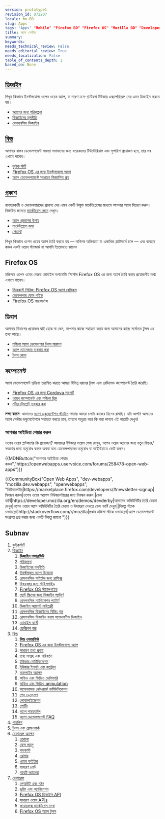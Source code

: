 ```yaml
---
version: prototype1
revision_id: 872207
locale: bn-BD
slug: Apps
tags: "Apps" "Mobile" "Firefox BD" "Firefox OS" "Mozilla BD" "Developers" "Bd developers" "Web Development" "Firefox Developers BD"
title: অ্যাপ সেন্টার
summary: 
keywords: 
needs_technical_review: False
needs_editorial_review: True
needs_localization: False
table_of_contents_depth: 1
based_on: None
---
```

<div class="initial-steps clear" id="sect1">
<div class="panel">
<h2 class="section-design" id="ডিজাইন"><a href="/bn-BD/docs/Web/Apps/Design">ডিজাইন</a></h2>

<p>শিখুন কিভাবে ইনস্টলযোগ্য ওপেন ওয়েব অ্যাপ, যা দারুণ ক্রস-প্ল্যাটফর্ম ইউজার এক্সপেরিয়েন্স দেয় এমন ডিজাইন করতে হয়।</p>

<ul class="no-bullets">
 <li><a href="/Apps/Design/Planning">অ্যাপের জন্য পরিকল্পনা</a></li>
 <li><a href="/bn-BD/docs/Web/Apps/Design/Design_Principles">ডিজাইনের মূলনীতি</a></li>
 <li><a href="/bn-BD/Apps/app_layout/responsive_design_building_blocks">রেসপনসিভ ডিজাইন</a></li>
</ul>
</div>

<div class="panel">
<h2 class="section-build" id="বিল্ড"><a href="/bn-BD/Apps/Build">বিল্ড</a></h2>

<p>আপনার বাস্তব ডেভেলপমেন্ট সমস্যা সমাধানের জন্য যতরকমের টিউটোরিয়াল এবং সুপারিশ প্রয়োজন হবে, তার সব এখানে পাবেন।</p>

<ul class="no-bullets">
 <li><a href="/bn-BD/Apps/Quickstart">কুইক স্টার্ট</a></li>
 <li><a href="/bn-BD/Apps/Build/installable_apps_for_Firefox_OS">Firefox OS এর জন্য ইনস্টলযোগ্য অ্যাপ</a></li>
 <li><a href="/bn-BD/Apps/Developing/App_development_FAQ">অ্যাপ ডেভেলপমেন্টে সচরাচর জিজ্ঞাসিত প্রশ্ন</a></li>
</ul>
</div>

<div class="panel">
<h2 class="section-publish" id="প্রকাশ"><a href="/bn-BD/docs/Mozilla/Marketplace">প্রকাশ</a></h2>

<p>ব্যবহারকারী ও ডেভেলপারদের প্রাধান্য দেয় এমন একটি উন্মুক্ত মার্কেটপ্লেসের মাধ্যমে আপনার অ্যাপ বিতরণ করুন। বিস্তারিত জানতে <a href="/bn-BD/Marketplace">মার্কেটপ্লেস জোন</a> দেখুন।</p>

<ul class="no-bullets">
 <li><a href="/bn-BD/Marketplace/Publishing/Publish_options">অ্যাপ প্রকাশের উপায়</a></li>
 <li><a href="/bn-BD/Marketplace/Submission/Submitting_an_app">মার্কেটপ্লেসে জমা</a></li>
 <li><a href="/bn-BD/Marketplace/Monetization">পেমেন্ট</a></li>
</ul>
</div>
</div>

<div class="summary">
<p><span class="seoSummary">শিখুন কিভাবে ওপেন ওয়েব অ্যাপ তৈরি করতে হয় — অভিনব অভিজ্ঞতা যা একাধিক প্ল্যাটফর্মে চলে — এবং ব্যবহার করুন একই ওয়েব স্ট্যান্ডার্ড যা আপনি ইতোমধ্যে জানেন</span></p>
</div>

<div class="column-container">
<div class="column-4">
<h2 id="Firefox_OS">Firefox OS</h2>

<p>মজিলার ওপেন ওয়েব বেজড মোবাইল অপারেটিং সিস্টেম Firefox OS এর জন্য অ্যাপ তৈরি করার প্রয়োজনীয় তথ্য এখানে পাবেন।</p>

<ul>
 <li><a href="/bn-BD/Firefox_OS/Screencast_series:_App_Basics_for_Firefox_OS">স্ক্রিনকাস্ট সিরিজ: Firefox OS অ্যাপ বেসিকস</a></li>
 <li><a href="/bn-BD/Firefox_OS/Developer_phone_guide">ডেভেলপার ফোন গাইড</a></li>
 <li><a href="/bn-BD/Apps/Build/Performance/Firefox_OS_performance_testing">Firefox OS পারফর্মেন্স</a></li>
</ul>
</div>

<div class="column-4">
<h2 id="ডিবাগ">ডিবাগ</h2>

<p>আপনার ডিবাগের প্রয়োজন যাই হোক না কেন, আপনার কাজে সহায়তা করার জন্য আমাদের কাছে সর্বোত্তম টুলস এর তথ্য আছে।</p>

<ul>
 <li><a href="/bn-BD/Apps/Tools_and_frameworks/App_developer_tools">মজিলা অ্যাপ ডেভেলপার টুলস সারাংশ</a></li>
 <li><a href="/bn-BD/Firefox_OS/Using_the_App_Manager">অ্যাপ ম্যানেজার ব্যবহার করা</a></li>
 <li><a href="/bn-BD/docs/Tools">টুলস জোন</a></li>
</ul>
</div>

<div class="column-4">
<h2 id="কম্পোনেন্ট">কম্পোনেন্ট</h2>

<p>অ্যাপ ডেভেলপমেন্ট প্রক্রিয়া তরান্বিত করতে আমরা বিভিন্ন ধরনের টূলস এবং রেডিমেড কম্পোনেন্ট তৈরি করেছি।</p>

<ul>
 <li><a href="/bn-BD/Apps/Tools_and_frameworks/Cordova_support_for_Firefox_OS">Firefox OS এর জন্য Cordova সাপোর্ট</a></li>
 <li><a href="/bn-BD/Apps/Tools_and_frameworks/Web_components">ওয়েব কম্পোনেন্ট এবং মজিলা ব্রিক</a></li>
 <li><a href="/bn-BD/docs/Web/Apps/Developing/App_templates">মর্টার টেমপ্লেট ব্যবহার করা</a></li>
</ul>
</div>
</div>

<div class="note">
<p><strong>লক্ষ্য করুন:</strong> আমাদের <a href="/bn-BD/docs/MDN/Doc_status/Apps">অ্যাপ ডকুমেন্টেশন স্ট্যাটাস</a> পাতায় আমরা চলতি কাজের হিসেব রাখছি। যদি আপনি আমাদের অ্যাপ সেন্টার ডকুমেন্টেশনে সহায়তা করতে চান, তাহলে অনুগ্রহ করে কি করা লাগবে এই পাতাটি দেখুন!</p>
</div>

<div class="column-container zone-callout">
<h3 id="আপনার_আইডিয়া_শেয়ার_করুন">আপনার আইডিয়া শেয়ার করুন</h3>

<p>ওপেন ওয়েব প্লাটফর্মের কি প্রয়োজন? আমাদের <a href="https://openwebapps.uservoice.com/forums/258478-open-web-apps">ইউজার ভয়েস পেজ</a> দেখুন, ওপেন ওয়েব অ্যাপের জন্য নতুন ফিচার/ক্ষমতার জন্য অনুরোধ করুন অথবা অন্য ডেভেলপারদের অনুরোধ বা আইডিয়াতে ভোট করুন।</p>
{{MDNButton("আপনার আইডিয়া শেয়ার করুন","https://openwebapps.uservoice.com/forums/258478-open-web-apps")}}</div>

<p>{{CommunityBox("Open Web Apps", "dev-webapps", "mozilla.dev.webapps", "openwebapps", "নিউজলেটার|https://marketplace.firefox.com/developers/#newsletter-signup|নিবন্ধন করুন|ওপেন ওয়েব অ্যাপস নিউজলেটারের জন্য নিবন্ধন করুন||ডেভ ডার্বি|https://developer.mozilla.org/en/demos/devderby|আমাদের কমিউনিটির তৈরি ডেমো দেখুন|ওপেন ওয়েব অ্যাপ কমিউনিটির তৈরি ডেমো ও উদাহরণ দেখতে ডেভ ডার্বি দেখুন||বিকল্প স্ট্যাক ওভারফ্লো|http://stackoverflow.com/r/mozilla|প্রধান মজিলা স্ট্যাক ওভারফ্লো|অ্যাপ ডেভেলপমেন্ট সংক্রান্ত প্রশ্ন করার জন্য একটি বিকল্প জায়গা ")}}</p>

<h2 id="Subnav">Subnav</h2>

<ol>
 <li><a href="/bn-BD/Apps/Quickstart">কুইকস্টার্ট</a></li>
 <li><a href="/bn-BD/Apps/Design" title="Information regarding app and interface design practices.">ডিজাইন</a>
  <ol>
   <li><strong><a href="/bn-BD/Apps/Design">ডিজাইন ওভারভিউ</a></strong></li>
   <li><a href="/bn-BD/Apps/Design/Planning_your_app">পরিকল্পনা</a></li>
   <li><a href="/bn-BD/Apps/Design/Design_Principles">ডিজাইনের মূলনীতি</a></li>
   <li><a href="/bn-BD/Apps/Design/Installed_app_considerations">ইনস্টলকৃত অ্যাপ বিবেচনা</a></li>
   <li><a href="/bn-BD/Apps/Design/Graphics_for_responsive_sites">রেসপনসিভ সাইটের জন্য গ্রাফিক্স</a></li>
   <li><a href="/bn-BD/Apps/Design/Content">বিষয়বস্তুর জন্য স্টাইলগাইড</a></li>
   <li><a href="http://www.mozilla.org/en-US/styleguide/products/firefox-os/">Firefox OS স্টাইলগাইড</a></li>
   <li><a href="/bn-BD/Apps/Design/Patterns">ছোট স্ক্রিনের জন্য ডিজাইন প্যাটার্ণ</a></li>
   <li><a href="/bn-BD/Apps/Design/Responsive_Navigation_Patterns">রেসপনসিভ ন্যাভিগেশন প্যাটার্ণ</a></li>
   <li><a href="/bn-BD/Apps/Design/Design_asset_library">ডিজাইন অ্যাসেট লাইব্রেরী</a></li>
   <li><a href="/bn-BD/Apps/app_layout/responsive_design_building_blocks">রেসপনসিভ ডিজাইনের বিল্ডিং ব্লক</a></li>
   <li><a href="/bn-BD/Apps/app_layout/Responsive_design_versus_adaptive_design">রেসপনসিভ ডিজাইন বনাম অ্যাডাপটিভ ডিজাইন</a></li>
   <li><a href="/bn-BD/Apps/app_layout/Mobile_first">মোবাইল ফার্স্ট</a></li>
   <li><a href="/bn-BD/docs/Web/Guide/CSS/Flexible_boxes">ফ্লেক্সিবল বক্স</a></li>
  </ol>
 </li>
 <li><a href="/bn-BD/Apps/Build" title="এই অংশে HTML5 এবং ডিভাইস API (WebAPIs) সহ অ্যাপের ফাংশনালিটি তৈরির ব্যাপারে ডকুমেন্টেশন রয়েছে।">বিল্ড</a>
  <ol>
   <li><strong><a href="/bn-BD/Apps/Build">বিল্ড ওভারভিউ</a></strong></li>
   <li><a href="/bn-BD/Apps/Build/installable_apps_for_Firefox_OS">Firefox OS এর জন্য ইনস্টলযোগ্য অ্যাপ</a></li>
   <li><a href="/bn-BD/Apps/Build/Basic_data_flow">সাধারণ তথ্য প্রবাহ</a></li>
   <li><a href="/bn-BD/Apps/Build/gather_and_modify_data">তথ্য সংগ্রহ এবং পরিবর্তন</a></li>
   <li><a href="/bn-BD/Apps/Build/User_notifications">ইউজার নোটিফিকেশন</a></li>
   <li><a href="/bn-BD/Apps/Build/User_input_methods">ইউজার ইনপুট এবং কন্ট্রোল</a></li>
   <li><a href="/bn-BD/Apps/Build/Offline">অফলাইন অ্যাপস</a></li>
   <li><a href="/bn-BD/Apps/Build/Audio_and_video_delivery">অডিও এবং ভিডিও ডেলিভারি</a></li>
   <li><a href="/bn-BD/Apps/Build/Audio_and_video_manipulation">অডিও এবং ভিডিও anipulation</a></li>
   <li><a href="/bn-BD/Apps/Build/Advanced_network_communication">অ্যাডভান্সড নেটওয়ার্ক কমিউনিকেশন</a></li>
   <li><a href="/bn-BD/docs/Games">গেম ডেভেলপ</a></li>
   <li><a href="/bn-BD/Apps/Build/Localization">লোকালাইজেশন</a></li>
   <li><a href="/bn-BD/Apps/Build/Porting">পোর্টিং</a></li>
   <li><a href="/bn-BD/Apps/Build/Performance">অ্যাপ পারফর্মেন্স</a></li>
   <li><a href="/bn-BD/Apps/Build/App_development_FAQ">অ্যাপ ডেভেলপমেন্ট FAQ</a></li>
  </ol>
 </li>
 <li><a href="/bn-BD/Marketplace">পাবলিশ</a></li>
 <li><a href="/bn-BD/Apps/Tools_and_frameworks">টুলস এবং ফ্রেমওয়ার্ক</a></li>
 <li><a href="/bn-BD/Apps/Reference_apps">রেফারেন্স অ্যাপস</a>
  <ol>
   <li><a href="/bn-BD/Apps/Reference_apps/Chrono">ক্রোনো</a></li>
   <li><a href="/bn-BD/Apps/Reference_apps/Face_value">ফেস ভ্যালু</a></li>
   <li><a href="/bn-BD/Apps/Reference_apps/Podcasts">পডকাস্ট</a></li>
   <li><a href="/bn-BD/Apps/Reference_apps/Roller">রোলার</a></li>
   <li><a href="/bn-BD/Apps/Reference_apps/Webfighter">ওয়েব ফাইটার</a></li>
   <li><a href="/bn-BD/Apps/Reference_apps/General_notes">সাধারণ নোট</a></li>
   <li><a href="/bn-BD/Apps/Reference_apps/rtcamera">আরটি ক্যামেরা</a></li>
  </ol>
 </li>
 <li><a href="/bn-BD/Apps/Reference">রেফারেন্স</a>
  <ol>
   <li><a href="/bn-BD/Apps/Reference/Layout_and_structure">লেআউট এবং গঠন</a></li>
   <li><a href="/bn-BD/Apps/Reference/Drawing_and_animation">ড্রয়িং এবং অ্যানিমেশন</a></li>
   <li><a href="/bn-BD/Apps/Reference/Firefox_OS_device_APIs">Firefox OS ডিভাইস API</a></li>
   <li><a href="/bn-BD/Apps/Reference/General_Web_APIs">সাধারণ ওয়েব APIs</a></li>
   <li><a href="/bn-BD/Apps/Reference/Firefox_Marketplace_services">ফায়ারফক্স মার্কেটপ্লেস সেবা</a></li>
   <li><a href="/bn-BD/Apps/Reference/Firefox_OS_app_tools">Firefox OS অ্যাপ টুলস</a></li>
  </ol>
 </li>
</ol>

